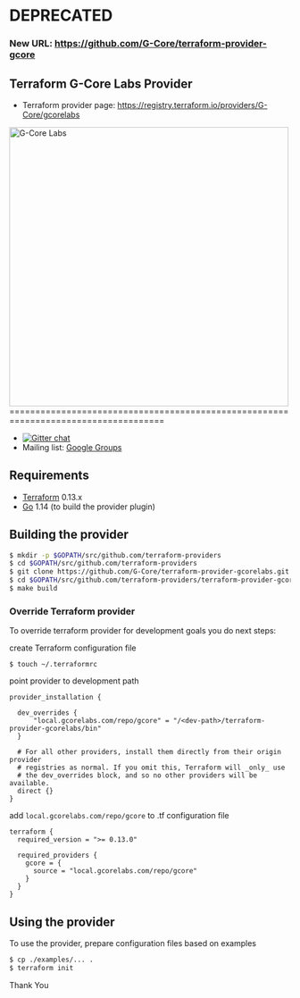 # DEPRECATED

### New URL: https://github.com/G-Core/terraform-provider-gcore


Terraform G-Core Labs Provider
------------------------------
- Terraform provider page: https://registry.terraform.io/providers/G-Core/gcorelabs 

<img src="https://gcorelabs.com/img/logo.svg" data-src="https://gcorelabs.com/img/logo.svg" alt="G-Core Labs" width="500px" width="500px"> 
====================================================================================

- [![Gitter chat](https://badges.gitter.im/hashicorp-terraform/Lobby.png)](https://gitter.im/hashicorp-terraform/Lobby)
- Mailing list: [Google Groups](http://groups.google.com/group/terraform-tool)

Requirements
------------

-	[Terraform](https://www.terraform.io/downloads.html) 0.13.x
-	[Go](https://golang.org/doc/install) 1.14 (to build the provider plugin)

Building the provider
---------------------
```sh
$ mkdir -p $GOPATH/src/github.com/terraform-providers
$ cd $GOPATH/src/github.com/terraform-providers
$ git clone https://github.com/G-Core/terraform-provider-gcorelabs.git
$ cd $GOPATH/src/github.com/terraform-providers/terraform-provider-gcorelabs
$ make build
```

### Override Terraform provider

To override terraform provider for development goals you do next steps: 

create Terraform configuration file
```shell
$ touch ~/.terraformrc
```

point provider to development path
```shell
provider_installation { 
 
  dev_overrides { 
      "local.gcorelabs.com/repo/gcore" = "/<dev-path>/terraform-provider-gcorelabs/bin" 
  } 
 
  # For all other providers, install them directly from their origin provider 
  # registries as normal. If you omit this, Terraform will _only_ use 
  # the dev_overrides block, and so no other providers will be available. 
  direct {} 
}
```

add `local.gcorelabs.com/repo/gcore` to .tf configuration file
```shell
terraform {
  required_version = ">= 0.13.0"

  required_providers {
    gcore = {
      source = "local.gcorelabs.com/repo/gcore"
    }
  }
}
```

Using the provider
------------------
To use the provider, prepare configuration files based on examples

```sh
$ cp ./examples/... .
$ terraform init
```

Thank You

